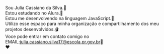 Sou Julia Cassiano da Silva.💬     
Estou estudando no Alura.🎈    
Estou me desenvolvendo na linguagem JavaScript.🦋    
Utilizo esse espaço para minha organizaçâo e compartilhamento dos meu projetos desenvolvidos.🩰    
Voce pode entrar em contato comigo no EMAIL:julia.cassiano.silva17@escola.pr.gov.br💝     
❤️
